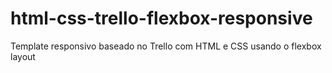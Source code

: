 # html-css-trello-flexbox-responsive
Template responsivo baseado no Trello com HTML e CSS usando o flexbox layout
